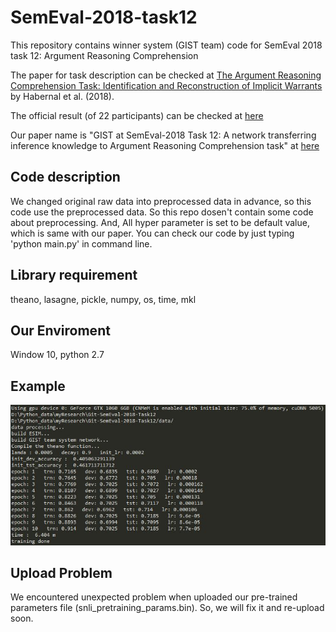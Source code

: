 # SemEval-2018-task12
This repository contains winner system (GIST team) code for SemEval 2018 task 12: Argument Reasoning Comprehension

The paper for task description can be checked at [The Argument Reasoning Comprehension Task: Identification and Reconstruction of Implicit Warrants](https://arxiv.org/pdf/1708.01425.pdf) by Habernal et al. (2018).

The official result (of 22 participants) can be checked at [here](https://github.com/habernal/semeval2018-task12-results)

Our paper name is "GIST at SemEval-2018 Task 12: A network transferring inference knowledge to Argument Reasoning Comprehension task" at 
[here](http://www.aclweb.org/anthology/S18-1122)

## Code description
We changed original raw data into preprocessed data in advance, so this code use the preprocessed data.
So this repo dosen't contain some code about preprocessing.
And, All hyper parameter is set to be default value, which is same with our paper.
You can check our code by just typing 'python main.py' in command line.

## Library requirement
theano, lasagne, pickle, numpy, os, time, mkl

## Our Enviroment
Window 10, python 2.7

## Example
![command display example](./image/display.JPG)

## Upload Problem
We encountered unexpected problem when uploaded our pre-trained parameters file (snli_pretraining_params.bin).
So, we will fix it and re-upload soon.
